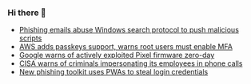 ### Hi there 👋

<!--START_SECTION:feed-->
* [Phishing emails abuse Windows search protocol to push malicious scripts](https://www.bleepingcomputer.com/news/security/phishing-emails-abuse-windows-search-protocol-to-push-malicious-scripts/)
* [AWS adds passkeys support, warns root users must enable MFA](https://www.bleepingcomputer.com/news/security/aws-adds-passkeys-support-warns-root-users-must-enable-mfa/)
* [Google warns of actively exploited Pixel firmware zero-day](https://www.bleepingcomputer.com/news/security/google-warns-of-actively-exploited-pixel-firmware-zero-day/)
* [CISA warns of criminals impersonating its employees in phone calls](https://www.bleepingcomputer.com/news/security/cisa-warns-of-criminals-impersonating-its-employees-in-phone-calls/)
* [New phishing toolkit uses PWAs to steal login credentials](https://www.bleepingcomputer.com/news/security/new-phishing-toolkit-uses-pwas-to-steal-login-credentials/)
<!--END_SECTION:feed-->

<!--
**frankenk/frankenk** is a ✨ _special_ ✨ repository because its `README.md` (this file) appears on your GitHub profile.

Here are some ideas to get you started:

- 🔭 I’m currently working on ...
- 🌱 I’m currently learning ...
- 👯 I’m looking to collaborate on ...
- 🤔 I’m looking for help with ...
- 💬 Ask me about ...
- 📫 How to reach me: ...
- 😄 Pronouns: ...
- ⚡ Fun fact: ...
-->




